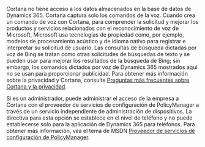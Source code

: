 Cortana no tiene acceso a los datos almacenados en la base de datos de Dynamics 365. Cortana captura solo los comandos de la voz. Cuando crea un comando de voz con Cortana, para comprender la solicitud y mejorar los productos y servicios relacionados con el reconocimiento de voz de Microsoft, Microsoft usa tecnologías de propiedad como, por ejemplo, modelos de procesamiento acústico y de idioma nativo para registrar e interpretar su solicitud de usuario. Las consultas de búsqueda dictadas por voz de Bing se tratan como otras solicitudes de búsquedas de texto y se pueden usar para mejorar los resultados de la búsqueda de Bing; sin embargo, los comandos dictados por voz de Dynamics 365 mostrados aquí no se usan para proporcionar publicidad. Para obtener más información sobre la privacidad y Cortana, consulte [Preguntas más frecuentes sobre Cortana y la privacidad](https://www.windowsphone.com/how-to/wp8/cortana/cortana-and-my-privacy-faq).  
  
 Si es un administrador, puede administrar el acceso de la empresa a Cortana con el proveedor de servicios de configuración de PolicyManager a través de un servicio independiente de administración de dispositivos. La directiva para esta opción se establece en el nivel de teléfono y no puede establecerse solo para la aplicación de Dynamics 365 para teléfonos. Para obtener más información, vea el tema de MSDN [Proveedor de servicios de configuración de PolicyManager](https://msdn.microsoft.com/library/dn499739.aspx).